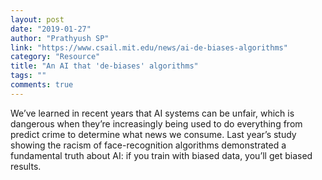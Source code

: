 ```yaml
---
layout: post
date: "2019-01-27"
author: "Prathyush SP"
link: "https://www.csail.mit.edu/news/ai-de-biases-algorithms"
category: "Resource"
title: "An AI that 'de-biases' algorithms"
tags: ""
comments: true
---
```

We’ve learned in recent years that AI systems can be unfair, which is dangerous when they’re increasingly being used to do everything from predict crime to determine what news we consume. Last year’s study showing the racism of face-recognition algorithms demonstrated a fundamental truth about AI: if you train with biased data, you’ll get biased results.